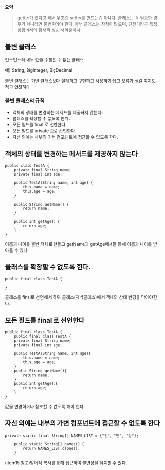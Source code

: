 
**요약** <br>
> getter가 있다고 해서 무조건 setter를 만드는건 아니다. 클래스는 꼭 필요한 경우가 아니라면 불변이어야 한다. 불변 클래스는 장점이 많으며, 단점이라곤 특정 상황에서의 잠재적 성능 저하뿐이다.



## 불변 클래스
인스턴스의 내부 값을 수정할 수 없는 클래스

예) String, BigInteger, BigDecimal

불변 클래스는 가변 클래스보다 설계하고 구현하고 사용하기 쉽고 오류가 생길 여지도 적고 안전하다.

### 불변 클래스의 규칙

- 객체의 상태를 변경하는 메서드를 제공하지 않는다.
- 클래스를 확장할 수 없도록 한다.
- 모든 필드를 final 로 선언한다.
- 모든 필드를 private 으로 선언한다.
- 자신 외에는 내부의 가변 컴포넌트에 접근할 수 없도록 한다.

## 객체의 상태를 변경하는 메서드를 제공하지 않는다
```
public class TestA {
    private final String name;
    private final int age;

    public TestA(String name, int age) {
        this.name = name;
        this.age = age;
    }

    public String getName() {
        return name;
    }

    public int getAge() {
        return age;
    }
}
```
이름과 나이를 불변 객체로 만들고 getName과 getAge메서들 통해 이름과 나이를 받아올 수 있다.

## 클래스를 확장할 수 없도록 한다.
```
public final class TestA {
    
}
```
클래스를 final로 선언해서 하위 클래스(자식클래스)에서 객체의 상태 변경을 막아야한다.
## 모든 필드를 final 로 선언한다
```
public final class TestA {
    public final class TestA {
    private final String name;
    private final int age;

    public TestA(String name, int age){
        this.name = name;
        this.age = age;
    }
    public String getName(){
        return name;
    }
    public int getAge(){
        return age;
    }
}
```
값을 변경하거나 참조할 수 없도록 해야 한다.

## 자신 외에는 내부의 가변 컴포넌트에 접근할 수 없도록 한다
```
private static final String[] NAMES_LIST = {"건", "연", "상"};

    public static String[] names() {
        return NAMES_LIST.clone();
    }
```
(item15 참고)방어적 복사를 통해 접근하여 불변성을 유지할 수 있다.
